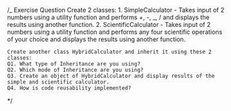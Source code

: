 /_
Exercise Question
Create 2 classes: 1. SimpleCalculator - Takes input of 2 numbers using a utility function and performs +, -, _, / and displays the results using another function. 2. ScientificCalculator - Takes input of 2 numbers using a utility function and performs any four scientific operations of your choice and displays the results using another function.

    Create another class HybridCalculator and inherit it using these 2 classes:
    Q1. What type of Inheritance are you using?
    Q2. Which mode of Inheritance are you using?
    Q3. Create an object of HybridCalculator and display results of the simple and scientific calculator.
    Q4. How is code reusability implemented?

\*/
